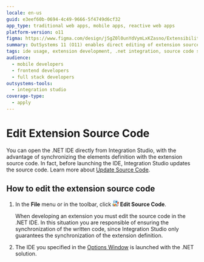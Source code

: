```yaml
---
locale: en-us
guid: e3eef60b-0694-4c49-9666-5f4749d6cf32
app_type: traditional web apps, mobile apps, reactive web apps
platform-version: o11
figma: https://www.figma.com/design/jSgZ0l0unYdVymLxKZasno/Extensibility-and-Integration?node-id=3728-254&t=SuzzAhRaRDk17IMm-1
summary: OutSystems 11 (O11) enables direct editing of extension source code in the .NET IDE via Integration Studio.
tags: ide usage, extension development, .net integration, source code synchronization, outsystems platform
audience:
  - mobile developers
  - frontend developers
  - full stack developers
outsystems-tools:
  - integration studio
coverage-type:
  - apply
---
```


# Edit Extension Source Code

You can open the .NET IDE directly from Integration Studio, with the advantage of synchronizing the elements definition with the extension source code. In fact, before launching the IDE, Integration Studio updates the source code. Learn more about [Update Source Code](<extension-update-source-code.md>).  

## How to edit the extension source code

1. In the **File** menu or in the toolbar, click ![Animated GIF showing the Edit Source Code button in Integration Studio](images/launch-ide-net.png "Edit Source Code Button") **Edit Source Code**.

    When developing an extension you must edit the source code in the .NET IDE. In this situation you are responsible of ensuring the synchronization of the written code, since Integration Studio only guarantees the synchronization of the extension definition.

1. The IDE you specified in the [Options Window](<../../../ref/integration-studio/menu/edit/options.md>) is launched with the .NET solution.
